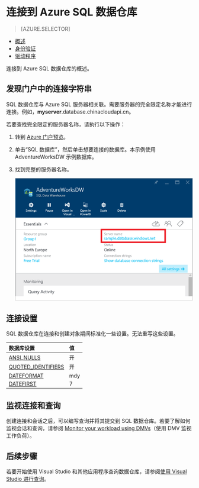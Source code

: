 <!-- Remove Azure portal, vs -->
<properties
   pageTitle="连接到 Azure SQL 数据仓库 | Azure"
   description="连接到 Azure SQL 数据仓库的连接概述"
   services="sql-data-warehouse"
   documentationCenter="NA"
   authors="sonyam"
   manager="barbkess"
   editor=""/>  


<tags
   ms.service="sql-data-warehouse"
   ms.devlang="NA"
   ms.topic="get-started-article"
   ms.tgt_pltfrm="NA"
   ms.workload="data-services"
   ms.date="08/27/2016"
   wacn.date="10/17/2016"/>  


# 连接到 Azure SQL 数据仓库

> [AZURE.SELECTOR]
- [概述](/documentation/articles/sql-data-warehouse-connect-overview)
- [身份验证](/documentation/articles/sql-data-warehouse-authentication)
- [驱动程序](/documentation/articles/sql-data-warehouse-connection-strings)

连接到 Azure SQL 数据仓库的概述。

## 发现门户中的连接字符串

SQL 数据仓库与 Azure SQL 服务器相关联。需要服务器的完全限定名称才能进行连接。例如，**myserver**.database.chinacloudapi.cn。

若要查找完全限定的服务器名称，请执行以下操作：

1. 转到 [Azure 门户预览][]。
2. 单击“SQL 数据库”，然后单击想要连接的数据库。本示例使用 AdventureWorksDW 示例数据库。
3. 找到完整的服务器名称。

    ![完整服务器名称][1]  


## 连接设置

SQL 数据仓库在连接和创建对象期间标准化一些设置。无法重写这些设置。

| 数据库设置 | 值 |
| :--------------------- | :--------------------------- |
| [ANSI\_NULLS][] | 开 |
| [QUOTED\_IDENTIFIERS][] | 开 |
| [DATEFORMAT][] | mdy |
| [DATEFIRST][] | 7 |

## 监视连接和查询

创建连接和会话之后，可以编写查询并将其提交到 SQL 数据仓库。若要了解如何监视会话和查询，请参阅 [Monitor your workload using DMVs][]（使用 DMV 监视工作负荷）。

## 后续步骤

若要开始使用 Visual Studio 和其他应用程序查询数据仓库，请参阅[使用 Visual Studio 进行查询][]。

<!--Articles-->

[使用 Visual Studio 进行查询]: /documentation/articles/sql-data-warehouse-query-visual-studio/
[Monitor your workload using DMVs]: /documentation/articles/sql-data-warehouse-manage-monitor/

<!--MSDN references-->
[ANSI\_NULLS]: https://msdn.microsoft.com/zh-cn/library/ms188048.aspx
[QUOTED\_IDENTIFIERS]: https://msdn.microsoft.com/zh-cn/library/ms174393.aspx
[DATEFORMAT]: https://msdn.microsoft.com/zh-cn/library/ms189491.aspx
[DATEFIRST]: https://msdn.microsoft.com/zh-cn/library/ms181598.aspx

<!--Other-->
[Azure 门户预览]: https://portal.azure.cn

<!--Image references-->

[1]: ./media/sql-data-warehouse-connect-overview/get-server-name.png

<!---HONumber=Mooncake_1010_2016-->